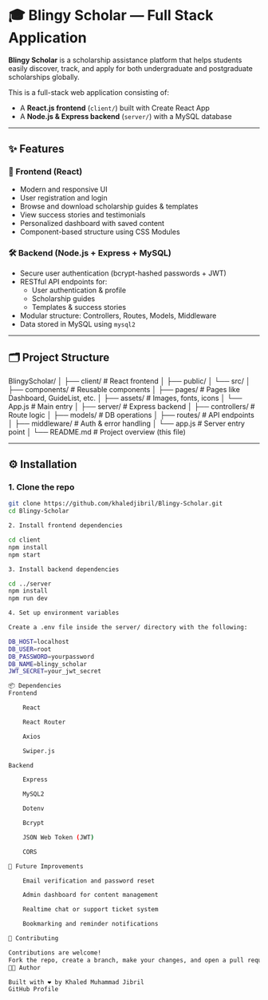 # 🎓 Blingy Scholar — Full Stack Application

**Blingy Scholar** is a scholarship assistance platform that helps students easily discover, track, and apply for both undergraduate and postgraduate scholarships globally.

This is a full-stack web application consisting of:
- A **React.js frontend** (`client/`) built with Create React App
- A **Node.js & Express backend** (`server/`) with a MySQL database

---

## ✨ Features

### 🎨 Frontend (React)
- Modern and responsive UI
- User registration and login
- Browse and download scholarship guides & templates
- View success stories and testimonials
- Personalized dashboard with saved content
- Component-based structure using CSS Modules

### 🛠️ Backend (Node.js + Express + MySQL)
- Secure user authentication (bcrypt-hashed passwords + JWT)
- RESTful API endpoints for:
  - User authentication & profile
  - Scholarship guides
  - Templates & success stories
- Modular structure: Controllers, Routes, Models, Middleware
- Data stored in MySQL using `mysql2`

---

## 🗂️ Project Structure

BlingyScholar/
│
├── client/ # React frontend
│ ├── public/
│ └── src/
│ ├── components/ # Reusable components
│ ├── pages/ # Pages like Dashboard, GuideList, etc.
│ ├── assets/ # Images, fonts, icons
│ └── App.js # Main entry
│
├── server/ # Express backend
│ ├── controllers/ # Route logic
│ ├── models/ # DB operations
│ ├── routes/ # API endpoints
│ ├── middleware/ # Auth & error handling
│ └── app.js # Server entry point
│
└── README.md # Project overview (this file)


---

## ⚙️ Installation

### 1. Clone the repo

```bash
git clone https://github.com/khaledjibril/Blingy-Scholar.git
cd Blingy-Scholar

2. Install frontend dependencies

cd client
npm install
npm start

3. Install backend dependencies

cd ../server
npm install
npm run dev

4. Set up environment variables

Create a .env file inside the server/ directory with the following:

DB_HOST=localhost
DB_USER=root
DB_PASSWORD=yourpassword
DB_NAME=blingy_scholar
JWT_SECRET=your_jwt_secret

📦 Dependencies
Frontend

    React

    React Router

    Axios

    Swiper.js

Backend

    Express

    MySQL2

    Dotenv

    Bcrypt

    JSON Web Token (JWT)

    CORS

🚀 Future Improvements

    Email verification and password reset

    Admin dashboard for content management

    Realtime chat or support ticket system

    Bookmarking and reminder notifications

🤝 Contributing

Contributions are welcome!
Fork the repo, create a branch, make your changes, and open a pull request.
🧑‍💻 Author

Built with ❤️ by Khaled Muhammad Jibril
GitHub Profile
